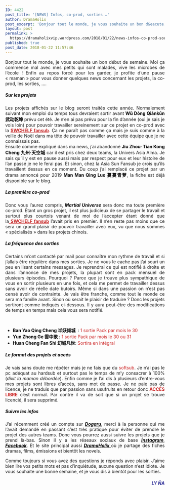 ```yaml
---
ID: 4422
post_title: '[NEWS] Infos, co-prod, sorties …'
author: DramaHolix
post_excerpt: 'Bonjour tout le monde, je vous souhaite un bon d&eacute;but de semaine. Moi &ccedil;a commence mal avec mes petits qui sont malades, vive les microbes de l&rsquo;&eacute;cole ! Enfin au repos forc&eacute; pour les garder, je profite d&rsquo;une pause &laquo;&nbsp;maman&nbsp;&raquo; pour vous donner quelques news concernant les projets, la co-prod, les sorties, &hellip;. Sur les&hellip; <a href="https://dramaholixvip.wordpress.com/2018/01/22/news-infos-co-prod-sorties/">Lire la suite <span>[NEWS] Infos, co-prod, sorties&nbsp;&hellip;</span></a>'
layout: post
permalink: >
  https://dramaholixvip.wordpress.com/2018/01/22/news-infos-co-prod-sorties/
published: true
post_date: 2018-01-22 11:57:46
---
```

<p style="text-align:justify;">Bonjour tout le monde, je vous souhaite un bon début de semaine. Moi ça commence mal avec mes petits qui sont malades, vive les microbes de l&rsquo;école ! Enfin au repos forcé pour les garder, je profite d&rsquo;une pause &laquo;&nbsp;maman&nbsp;&raquo; pour vous donner quelques news concernant les projets, la co-prod, les sorties, &#8230;.</p>
<h5 style="text-align:justify;"><span style="color:#000000;"><strong>Sur les projets</strong></span></h5>
<p style="text-align:justify;">Les projets affichés sur le blog seront traités cette année. Normalement suivant mon emploi du temps tous devraient sortir avant <span style="color:#000000;"><strong>Wǔ Dòng Qiánkūn 武动乾坤</strong></span> prévu cet été. Je n&rsquo;en ai pas prévu pour la fin d&rsquo;année (oui je sais je vois loin) pour pouvoir travailler sereinement sur ce projet en co-prod avec la <span style="color:#c72828;"><strong><a style="color:#c72828;" href="https://swchelfsub.wixsite.com/swchelf">SWCHELF fansub</a></strong>.</span> Ça ne paraît pas comme ça mais je suis comme à la veille de Noël dans ma tête de pouvoir travailler avec cette équipe que je ne connaissais pas.<br />
Ensuite comme expliqué dans ma news, j&rsquo;ai abandonné <strong><span style="color:#000000;">Jiu Zhou· Tian Kong Cheng 九州·天空城</span></strong> car il est pris chez deux teams, la Univers Asia Alma. Je sais qu&rsquo;il y est en pause aussi mais par respect pour eux et leur histoire de l&rsquo;an passé je ne le ferai pas. Et sinon, chez la Asia Sun Fansub je crois qu&rsquo;ils travaillent dessus en ce moment. Du coup j&rsquo;ai remplacé ce projet par un drama annoncé pour 2019 <strong><span style="color:#000000;">Man Man Qing Luo 蔓蔓青萝</span></strong>, la fiche est déjà disponible sur le blog.</p>
<h5 style="text-align:justify;"><span style="color:#000000;"><strong>La première co-prod</strong></span></h5>
<p style="text-align:justify;">Donc vous l&rsquo;aurez compris, <strong><span style="color:#000000;"><em>Martial Universe</em></span></strong> sera donc ma toute première co-prod. Étant un gros projet, il est plus judicieux de se partager le travail et surtout plus courtois venant de moi de l&rsquo;accepter étant donné que la<span style="color:#c72828;"><a style="color:#c72828;" href="https://swchelfsub.wixsite.com/swchelf"> <strong>SWCHELF fansub</strong></a></span> l&rsquo;avait pris en premier. Il n&rsquo;en reste pas moins que ce sera un grand plaisir de pouvoir travailler avec eux, vu que nous sommes &laquo;&nbsp;spécialisés&nbsp;&raquo; dans les projets chinois.</p>
<h5 style="text-align:justify;"><span style="color:#000000;"><strong>La fréquence des sorties</strong></span></h5>
<p style="text-align:justify;">Certains m&rsquo;ont contacté par mail pour connaître mon rythme de travail et si j&rsquo;allais être régulière dans mes sorties. Je ne vous le cache pas j’ai souri un peu en lisant certains messages. Je reprendrai ce qui est notifié à droite et dans l’annonce de mes projets, la plupart sont en pack mensuel de plusieurs épisodes. Pourquoi ? Parce que je trouve plus sympathique de vous en sortir plusieurs en une fois, et cela me permet de travailler dessus sans avoir de réelle date butoirs. Même si dans une passion on n&rsquo;est pas censé avoir de contrainte. Je vais être franche, comme tout le monde ce sera ma famille avant. Sinon où serait le plaisir de traduire ? Donc les projets sortiront comme indiqués ci-dessous. Il y aura peut-être des modifications de temps en temps mais cela vous sera notifié.</p>
<p>&nbsp;</p>
<ul>
<li><span style="color:#000000;"><strong>Ban Yao Qing Cheng 半妖倾城 </strong> :</span> <span style="color:#cc2525;">1 sortie Pack par mois le 30</span></li>
<li><span style="color:#000000;"><strong>Yun Zhong Ge 雲中歌</strong> :</span> <span style="color:#cc2525;">1 sortie Pack par mois le 30 ou 31</span></li>
<li><span style="color:#000000;"><strong>Huan Cheng Fan Shi 幻城凡世</strong>:</span> <span style="color:#cc2525;">Sortira en intégral</span></li>
</ul>
<h5 style="text-align:justify;"><span style="color:#000000;"><strong>Le format des projets et accès </strong></span></h5>
<p style="text-align:justify;">Je vais sans doute me répéter mais je ne fais que du <span style="color:#cc2525;">softsub</span>. Je n&rsquo;ai pas le pc adéquat au hardsub et surtout pas le temps de m&rsquo;y consacrer à 100% (<em>dixit la maman débordée</em>). Enfin comme je l&rsquo;ai dis à plusieurs d&rsquo;entre-vous mes projets sont libres d&rsquo;accès, sans mot de passe. Je ne paie pas de licence, je ne traduis que par passion sans usufruits en retour donc <strong><span style="color:#cc2525;">ACCÈS LIBRE</span></strong> c&rsquo;est normal. Par contre il va de soit que si un projet se trouve licencié, il sera supprimé.</p>
<h5 style="text-align:justify;"><span style="color:#000000;"><strong>Suivre les infos</strong></span></h5>
<p style="text-align:justify;">J&rsquo;ai récemment créé un compte sur <a href="http://dogaru.fr/fansub/402/"  rel="noopener"><em><strong><span style="color:#000000;">Dogaru</span></strong></em></a>, merci à la personne qui me l&rsquo;avait demandé en passant c&rsquo;est très pratique pour éviter de prendre le projet des autres teams. Donc vous pourrez aussi suivre les projets que je prend là-bas. Sinon il y a les réseaux sociaux de base <a href="https://www.instagram.com/dramaholix/"  rel="noopener"><strong><em><span style="color:#000000;">Instagram</span></em></strong></a>, <a href="https://www.facebook.com/drama.holix.9"><em><strong><span style="color:#000000;">Facebook</span></strong></em></a>. Et le site principal aussi <a href="https://dramaholix.wordpress.com/"  rel="noopener"><em><strong><span style="color:#000000;">DramaHolix</span> </strong></em></a>où je partage des fiches dramas, films, émissions et bientôt les novels.</p>
<p style="text-align:justify;">Comme toujours si vous avez des questions je réponds avec plaisir. J&rsquo;aime bien lire vos petits mots et pas d&rsquo;inquiétude, aucune question n&rsquo;est idiote. Je vous souhaite une bonne semaine, et je vous dis à bientôt pour les sorties.</p>
<h6 style="text-align:right;"><span style="color:#333399;"><strong><em>LY ÑA</em></strong></span></h6>